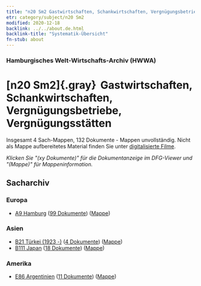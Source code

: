 ```yaml
---
title: "n20 Sm2 Gastwirtschaften, Schankwirtschaften, Vergnügungsbetriebe, Vergnügungsstätten"
etr: category/subject/n20 Sm2
modified: 2020-12-18
backlink: ../../about.de.html
backlink-title: "Systematik-Übersicht"
fn-stub: about
---
```


### Hamburgisches Welt-Wirtschafts-Archiv (HWWA)
# [n20 Sm2]{.gray}&#8201; Gastwirtschaften, Schankwirtschaften, Vergnügungsbetriebe, Vergnügungsstätten&#160; 




Insgesamt 4 Sach-Mappen, 132 Dokumente - Mappen unvollständig.
Nicht als Mappe aufbereitetes Material finden Sie unter [digitalisierte Filme](/film/h1_sh).

_Klicken Sie "(xy Dokumente)" für die Dokumentanzeige im DFG-Viewer und "(Mappe)" für Mappeninformation._

## Sacharchiv




### Europa

- [A9 Hamburg](../../../geo/about.de.html#A9) (<a href="https://dfg-viewer.de/show/?tx_dlf[id]=https://pm20.zbw.eu/mets/sh/1409xx/140905/1452xx/145292/public.mets.de.xml" target="_blank">99 Dokumente</a>) ([Mappe](http://purl.org/pressemappe20/folder/sh/140905,145292))

### Asien

- [B21 Türkei (1923 -)](../../../geo/about.de.html#B21) (<a href="https://dfg-viewer.de/show/?tx_dlf[id]=https://pm20.zbw.eu/mets/sh/1411xx/141111/1452xx/145292/public.mets.de.xml" target="_blank">4 Dokumente</a>) ([Mappe](http://purl.org/pressemappe20/folder/sh/141111,145292))
- [B111 Japan](../../../geo/about.de.html#B111) (<a href="https://dfg-viewer.de/show/?tx_dlf[id]=https://pm20.zbw.eu/mets/sh/1412xx/141272/1452xx/145292/public.mets.de.xml" target="_blank">18 Dokumente</a>) ([Mappe](http://purl.org/pressemappe20/folder/sh/141272,145292))

### Amerika

- [E86 Argentinien](../../../geo/about.de.html#E86) (<a href="https://dfg-viewer.de/show/?tx_dlf[id]=https://pm20.zbw.eu/mets/sh/1416xx/141692/1452xx/145292/public.mets.de.xml" target="_blank">11 Dokumente</a>) ([Mappe](http://purl.org/pressemappe20/folder/sh/141692,145292))


